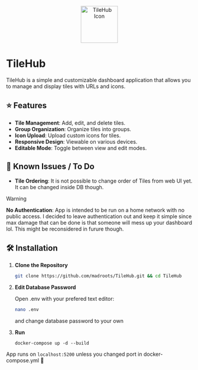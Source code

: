 <p align="center">
  <img src="https://github.com/user-attachments/assets/47037d54-b23b-4b47-baa5-f26ced05624d" alt="TileHub Icon" width="100" />
</p>

# TileHub

TileHub is a simple and customizable dashboard application that allows you to manage and display tiles with URLs and icons.<br/>


## ⭐ Features

- **Tile Management**: Add, edit, and delete tiles.  
- **Group Organization**: Organize tiles into groups.  
- **Icon Upload**: Upload custom icons for tiles.  
- **Responsive Design**: Viewable on various devices.  
- **Editable Mode**: Toggle between view and edit modes.<br/>



## 🚩 Known Issues / To Do

- **Tile Ordering**: It is not possible to change order of Tiles from web UI yet. It can be changed inside DB though.<br/>

> [!WARNING]  
> **No Authentication**: App is intended to be run on a home network with no public access. I decided to leave authentication out and keep it simple since max damage that can be done is that someone will mess up your dashboard lol. This might be reconsidered in furure though.<br/>



## 🛠️ Installation

1. **Clone the Repository**

   ```bash
   git clone https://github.com/madroots/TileHub.git && cd TileHub

2. **Edit Database Password**

   Open .env with your prefered text editor:
   ```bash
   nano .env
   ```
   and change database password to your own

3. **Run**
   ```
   docker-compose up -d --build
   ```

App runs on `localhost:5200` unless you changed port in docker-compose.yml 🥳
